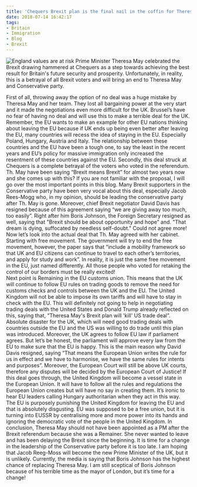 ```yaml
---
title: 'Chequers Brexit plan is the final nail in the coffin for Theresa May'
date: 2018-07-14 16:42:17
tags:
- Britain
- Immigration
- Blog
- Brexit
---
```

![England values are at risk](/images/theresamay.jpg)
Prime Minister Theresa May celebrated the Brexit drawing hammered at Chequers as a step towards achieving the best result for Britain's future security and prosperity. Unfortunately, in reality, this is a betrayal of all Brexit voters and will bring an end to Theresa May and Conservative party.
<!--more-->
First of all, throwing away the option of no deal was a huge mistake by Theresa May and her team. They lost all bargaining power at the very start and it made the negotiations even more difficult for the UK. Brussel’s have no fear of having no deal and will use this to make a terrible deal for the UK. Remember, the EU wants to make an example for other EU nations thinking about leaving the EU because if UK ends up being even better after leaving the EU, many countries will recess the idea of staying in the EU. Especially Poland, Hungary, Austria and Italy. The relationship between these countries and the EU have been a tough one, to say the least in the recent years and EU’s policy for massive immigration only increased the resentment of these countries against the EU.
Secondly, this deal struck at Chequers is a complete betrayal of the voters who voted in the referendum. Th. May have been saying “Brexit means Brexit” for almost two years now and she comes up with this? If you are not familiar with the proposal, I will go over the most important points in this blog. Many Brexit supporters in the Conservative party have been very vocal about this deal, especially Jacob Rees-Mogg who, in my opinion, should be leading the conservative party after Th. May is gone. Moreover, chief Brexit negotiator David Davis has resigned because of this agreement saying “we are giving away too much, too easily”. Right after him Boris Johnson, the Foreign Secretary resigned as well, saying that "Brexit should be about opportunity and hope” and. "That dream is dying, suffocated by needless self-doubt."  Could not agree more!
Now let’s look into the actual deal that Th. May agreed with her cabinet. Starting with free movement. The government will try to end the free movement, however, the paper says that “include a mobility framework so that UK and EU citizens can continue to travel to each other’s territories, and apply for study and work”. In reality, it is just the same free movement in the EU, just named differently. All those people who voted for retaking the control of our borders must be really excited!<script async src="//pagead2.googlesyndication.com/pagead/js/adsbygoogle.js"></script><ins class="adsbygoogle" style="display:block; text-align:center;"  data-ad-layout="in-article"  data-ad-format="fluid"  data-ad-client="ca-pub-2164900147810573"  data-ad-slot="8817307412"></ins><script>(adsbygoogle = window.adsbygoogle || []).push({});</script>
Next point is Remaining in the EU customs union. This means that the UK will continue to follow EU rules on trading goods to remove the need for customs checks and controls between the UK and the EU. The United Kingdom will not be able to impose its own tariffs and will have to stay in check with the EU. This will definitely not going to help in negotiating trading deals with the United States and Donald Trump already reflected on this, saying that, “Theresa May's Brexit plan will 'kill' US trade deal”. Absolute disaster for the UK, which will need good trading deals with countries outside the EU and the US was willing to do trade until this plan was introduced.
Moreover, the UK agrees to follow EU law if parliament agrees. But let’s be honest, the parliament will approve every law from the EU to make sure that the EU is happy. This is the main reason why David Davis resigned, saying “That means the European Union writes the rule for us in effect and we have to harmonise, we have the same rules for intents and purposes”. Moreover, the European Court will still be above UK courts, therefore any disputes will be decided by the European Court of Justice!
If this deal goes through, the United Kingdom will become a vessel state in the European Union. It will have to follow all the rules and regulations the European Union creates but will have no say in creating them. It’s ironic to hear EU leaders calling Hungary authoritarian when they act in this way. The EU is purposely punishing the United Kingdom for leaving the EU and that is absolutely disgusting. EU was supposed to be a free union, but it is turning into EUSSR by centralising more and more power into its hands and ignoring the democratic vote of the people in the United Kingdom.
In conclusion, Theresa May should not have been appointed as a PM after the Brexit referendum because she was a Remainer. She never wanted to leave and has been delaying the Brexit since the beginning. It is time for a change in the leadership of the Conservative party before it is too late. I am hoping that Jacob Reeg-Moss will become the new Prime Minister of the UK, but it is unlikely. Currently, the media is saying that Boris Johnson has the highest chance of replacing Theresa May. I am still sceptical of Boris Johnson because of his terrible time as the mayor of London, but it’s time for a change!

